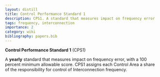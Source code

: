 ```yaml
---
layout: distill
title: Control Performance Standard 1
description: CPS1. A standard that measures impact on frequency error
tags: frequency, interconnection
importance: 2
category: wiki
bibliography: papers.bib
---
```


**Control Performance Standard 1** (CPS1) <d-cite key="nerc2021balancing"></d-cite>

A **yearly** standard that measures impact on frequency error, with a 100 percent minimum allowable score. CPS1 assigns each Control Area a share of the responsibility for control of Interconnection frequency.
